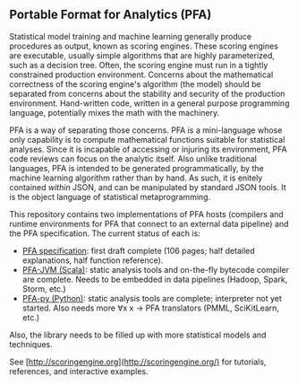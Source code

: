 ## Portable Format for Analytics (PFA)

Statistical model training and machine learning generally produce procedures as output, known as scoring engines.  These scoring engines are executable, usually simple algorithms that are highly parameterized, such as a decision tree.  Often, the scoring engine must run in a tightly constrained production environment.  Concerns about the mathematical correctness of the scoring engine's algorithm (the model) should be separated from concerns about the stability and security of the production environment.  Hand-written code, written in a general purpose programming language, potentially mixes the math with the machinery.

PFA is a way of separating those concerns.  PFA is a mini-language whose only capability is to compute mathematical functions suitable for statistical analyses.  Since it is incapable of accessing or injuring its environment, PFA code reviews can focus on the analytic itself.  Also unlike traditional languages, PFA is intended to be generated programmatically, by the machine learning algorithm rather than by hand.  As such, it is enitely contained _within_ JSON, and can be manipulated by standard JSON tools.  It is the object language of statistical metaprogramming.

This repository contains two implementations of PFA hosts (compilers and runtime environments for PFA that connect to an external data pipeline) and the PFA specification.  The current status of each is:
  * [PFA specification](https://github.com/scoringengine/pfa/blob/master/doc/spec/PFA.pdf?raw=true): first draft complete (106 pages; half detailed explanations, half function reference).
  * [PFA-JVM (Scala)](https://github.com/scoringengine/pfa/tree/master/src/main/scala/org/scoringengine/pfa): static analysis tools and on-the-fly bytecode compiler are complete.  Needs to be embedded in data pipelines (Hadoop, Spark, Storm, etc.)
  * [PFA-py (Python)](https://github.com/scoringengine/pfa/tree/master/src/main/python): static analysis tools are complete; interpreter not yet started.  Also needs more &forall;x x &rarr; PFA translators (PMML, SciKitLearn, etc.)

Also, the library needs to be filled up with more statistical models and techniques.

See [http://scoringengine.org](http://scoringengine.org/) for tutorials, references, and interactive examples.
